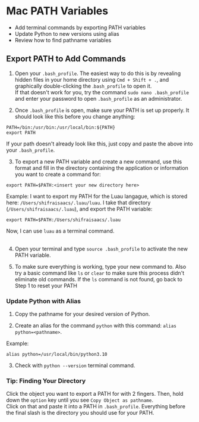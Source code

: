 # Mac PATH Variables
- Add terminal commands by exporting PATH variables
- Update Python to new versions using alias
- Review how to find pathname variables

## Export PATH to Add Commands
1. Open your `.bash_profile`. The easiest way to do this is by revealing hidden files in your home directory using `Cmd + Shift + .`, and graphically double-clicking the .`bash_profile` to open it. <br>
If that doesn't work for you, try the command `sudo nano .bash_profile` and enter your password to open `.bash_profile` as an administrator.

2. Once `.bash_profile` is open, make sure your PATH is set up properly. It should look like this before you change anything:
```
PATH=/bin:/usr/bin:/usr/local/bin:${PATH}
export PATH
```

If your path doesn't already look like this, just copy and paste the above into your `.bash_profile`.

3. To export a new PATH variable and create a new command, use this format and fill in the directory containing the application or information you want to create a command for:
```
export PATH=$PATH:<insert your new directory here>
```

Example: I want to export my PATH for the Luau langague, which is stored here: `/Users/shifraisaacs/.luau/luau`. I take that directory (`/Users/shifraisaacs/.luau`), and export the PATH variable:
```
export PATH=$PATH:/Users/shifraisaacs/.luau
```

Now, I can use `luau` as a terminal command. <br><br>

4. Open your terminal and type `source .bash_profile` to activate the new PATH variable.

5. To make sure everything is working, type your new command to. Also try a basic command like `ls` or `clear` to make sure this process didn't eliminate old commands. If the `ls` command is not found, go back to Step 1 to reset your PATH

### Update Python with Alias
1. Copy the pathname for your desired version of Python.

2. Create an alias for the command `python` with this command: `alias python=<pathname>`.

Example:
```
alias python=/usr/local/bin/python3.10
```

3. Check with `python --version` terminal command.

### Tip: Finding Your Directory
Click the object you want to export a PATH for with 2 fingers. Then, hold down the `option` key until you see `Copy Object as pathname`. <br>
Click on that and paste it into a PATH in `.bash_profile`. Everything before the final slash is the directory you should use for your PATH.